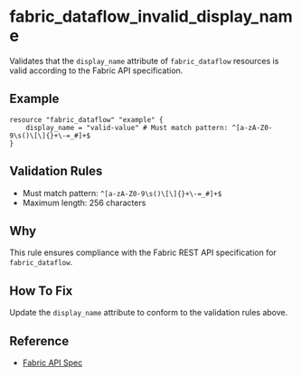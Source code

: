 # fabric_dataflow_invalid_display_name

Validates that the `display_name` attribute of `fabric_dataflow` resources is valid according to the Fabric API specification.

## Example

```hcl
resource "fabric_dataflow" "example" {
    display_name = "valid-value" # Must match pattern: ^[a-zA-Z0-9\s()\[\]{}+\-=_#]+$
}
```

## Validation Rules

- Must match pattern: `^[a-zA-Z0-9\s()\[\]{}+\-=_#]+$`
- Maximum length: 256 characters


## Why

This rule ensures compliance with the Fabric REST API specification for `fabric_dataflow`.

## How To Fix

Update the `display_name` attribute to conform to the validation rules above.

## Reference

- [Fabric API Spec](https://github.com/microsoft/fabric-rest-api-specs/tree/main/dataflow/definitions.json)
